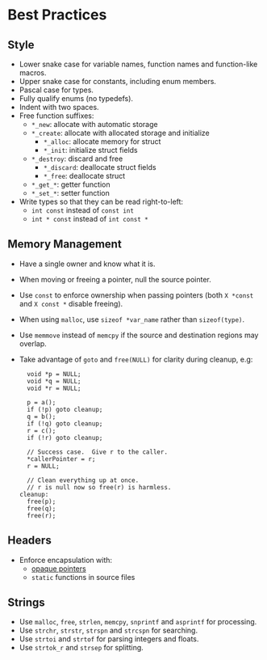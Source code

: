 # Best Practices

## Style

- Lower snake case for variable names, function names and function-like macros.
- Upper snake case for constants, including enum members.
- Pascal case for types.
- Fully qualify enums (no typedefs).
- Indent with two spaces.
- Free function suffixes:
  - `*_new`: allocate with automatic storage
  - `*_create`: allocate with allocated storage and initialize
    - `*_alloc`: allocate memory for struct
    - `*_init`: initialize struct fields
  - `*_destroy`: discard and free
    - `*_discard`: deallocate struct fields
    - `*_free`: deallocate struct
  - `*_get_*`: getter function
  - `*_set_*`: setter function
- Write types so that they can be read right-to-left:
  - `int const` instead of `const int`
  - `int * const` instead of `int const *`

## Memory Management

- Have a single owner and know what it is.
- When moving or freeing a pointer, null the source pointer.
- Use `const` to enforce ownership when passing pointers (both `X *const` and `X const *` disable freeing).
- When using `malloc`, use `sizeof *var_name` rather than `sizeof(type)`.
- Use `memmove` instead of `memcpy` if the source and destination regions may overlap.
- Take advantage of `goto` and `free(NULL)` for clarity during cleanup, e.g:

  ```
    void *p = NULL;
    void *q = NULL;
    void *r = NULL;

    p = a();
    if (!p) goto cleanup;
    q = b();
    if (!q) goto cleanup;
    r = c();
    if (!r) goto cleanup;

    // Success case.  Give r to the caller.
    *callerPointer = r;
    r = NULL;

    // Clean everything up at once.
    // r is null now so free(r) is harmless.
  cleanup:
    free(p);
    free(q);
    free(r);
  ```

## Headers

- Enforce encapsulation with:
  - [opaque pointers](https://stackoverflow.com/questions/7553750/what-is-an-opaque-pointer-in-c)
  - `static` functions in source files

## Strings

- Use `malloc`, `free`, `strlen`, `memcpy`, `snprintf` and `asprintf` for processing.
- Use `strchr`, `strstr`, `strspn` and `strcspn` for searching.
- Use `strtoi` and `strtof` for parsing integers and floats.
- Use `strtok_r` and `strsep` for splitting.
